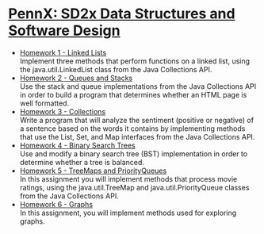# [PennX: SD2x Data Structures and Software Design](https://www.edx.org/course/data-structures-software-design-pennx-sd2x)
* [Homework 1 - Linked Lists](https://courses.edx.org/courses/course-v1:PennX+SD2x+2T2017/courseware/44fa2fc239fa479baabfb7cbac8bcfb6/d16178c5ecce4daab963b6f46389992a/?activate_block_id=block-v1%3APennX%2BSD2x%2B2T2017%2Btype%40sequential%2Bblock%40d16178c5ecce4daab963b6f46389992a)  
Implement three methods that perform functions on a linked list, using the java.util.LinkedList class from the Java Collections API.
* [Homework 2 - Queues and Stacks](https://courses.edx.org/courses/course-v1:PennX+SD2x+2T2017/courseware/44fa2fc239fa479baabfb7cbac8bcfb6/c246839fafee4770975035fd1c2bed51/?activate_block_id=block-v1%3APennX%2BSD2x%2B2T2017%2Btype%40sequential%2Bblock%40c246839fafee4770975035fd1c2bed51)  
Use the stack and queue implementations from the Java Collections API in order to build a program that determines whether an HTML page is well formatted.
* [Homework 3 - Collections](https://courses.edx.org/courses/course-v1:PennX+SD2x+2T2017/courseware/44fa2fc239fa479baabfb7cbac8bcfb6/486c0e96406d4cd898628ed07612cb67/?child=first)  
Write a program that will analyze the sentiment (positive or negative) of a sentence based on the words it contains by implementing methods that use the List, Set, and Map interfaces from the Java Collections API.
* [Homework 4 - Binary Search Trees](https://courses.edx.org/courses/course-v1:PennX+SD2x+2T2017/courseware/969de2fc74c340b7917fabf78d940f65/b9d9c8350ac042e1940a37d6d31b08e7/?child=first)    
Use and modify a binary search tree (BST) implementation in order to determine whether a tree is balanced.
* [Homework 5 - TreeMaps and PriorityQueues](https://courses.edx.org/courses/course-v1:PennX+SD2x+2T2017/courseware/969de2fc74c340b7917fabf78d940f65/daa142fa0a6b48d2932559590bce3efa/?activate_block_id=block-v1%3APennX%2BSD2x%2B2T2017%2Btype%40sequential%2Bblock%40daa142fa0a6b48d2932559590bce3efa)  
In this assignment you will implement methods that process movie ratings, using the java.util.TreeMap and java.util.PriorityQueue classes from the Java Collections API.
* [Homework 6 - Graphs](https://courses.edx.org/courses/course-v1:PennX+SD2x+2T2017/courseware/969de2fc74c340b7917fabf78d940f65/f0fa49ad9e284346ad3b863250a8526b/?activate_block_id=block-v1%3APennX%2BSD2x%2B2T2017%2Btype%40sequential%2Bblock%40f0fa49ad9e284346ad3b863250a8526b)  
In this assignment, you will implement methods used for exploring graphs.